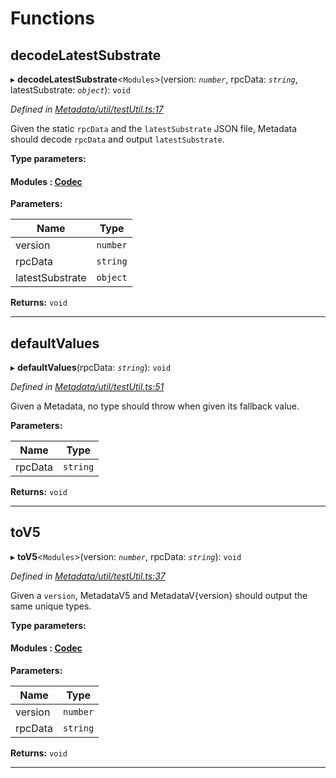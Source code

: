 

# Functions

<a id="decodelatestsubstrate"></a>

##  decodeLatestSubstrate

▸ **decodeLatestSubstrate**<`Modules`>(version: *`number`*, rpcData: *`string`*, latestSubstrate: *`object`*): `void`

*Defined in [Metadata/util/testUtil.ts:17](https://github.com/polkadot-js/api/blob/ea991e4/packages/types/src/Metadata/util/testUtil.ts#L17)*

Given the static `rpcData` and the `latestSubstrate` JSON file, Metadata should decode `rpcData` and output `latestSubstrate`.

**Type parameters:**

#### Modules :  [Codec](../interfaces/_types_.codec.md)
**Parameters:**

| Name | Type |
| ------ | ------ |
| version | `number` |
| rpcData | `string` |
| latestSubstrate | `object` |

**Returns:** `void`

___
<a id="defaultvalues"></a>

##  defaultValues

▸ **defaultValues**(rpcData: *`string`*): `void`

*Defined in [Metadata/util/testUtil.ts:51](https://github.com/polkadot-js/api/blob/ea991e4/packages/types/src/Metadata/util/testUtil.ts#L51)*

Given a Metadata, no type should throw when given its fallback value.

**Parameters:**

| Name | Type |
| ------ | ------ |
| rpcData | `string` |

**Returns:** `void`

___
<a id="tov5"></a>

##  toV5

▸ **toV5**<`Modules`>(version: *`number`*, rpcData: *`string`*): `void`

*Defined in [Metadata/util/testUtil.ts:37](https://github.com/polkadot-js/api/blob/ea991e4/packages/types/src/Metadata/util/testUtil.ts#L37)*

Given a `version`, MetadataV5 and MetadataV{version} should output the same unique types.

**Type parameters:**

#### Modules :  [Codec](../interfaces/_types_.codec.md)
**Parameters:**

| Name | Type |
| ------ | ------ |
| version | `number` |
| rpcData | `string` |

**Returns:** `void`

___

